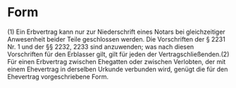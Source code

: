 # Form

(1) Ein Erbvertrag kann nur zur Niederschrift eines Notars bei gleichzeitiger Anwesenheit beider Teile geschlossen werden. Die Vorschriften der § 2231 Nr. 1 und der §§ 2232, 2233 sind anzuwenden; was nach diesen Vorschriften für den Erblasser gilt, gilt für jeden der Vertragschließenden.(2) Für einen Erbvertrag zwischen Ehegatten oder zwischen Verlobten, der mit einem Ehevertrag in derselben Urkunde verbunden wird, genügt die für den Ehevertrag vorgeschriebene Form. 

